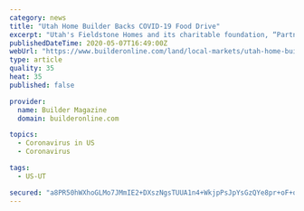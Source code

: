 ```yaml
---
category: news
title: "Utah Home Builder Backs COVID-19 Food Drive"
excerpt: "Utah's Fieldstone Homes and its charitable foundation, “Partners in Hope,” are teaming up with the Utah Food Bank to feed individuals and families in the community struggling to put food on the table during the COVID-19 pandemic from May 5,"
publishedDateTime: 2020-05-07T16:49:00Z
webUrl: "https://www.builderonline.com/land/local-markets/utah-home-builder-backs-covid-19-food-drive_o"
type: article
quality: 35
heat: 35
published: false

provider:
  name: Builder Magazine
  domain: builderonline.com

topics:
  - Coronavirus in US
  - Coronavirus

tags:
  - US-UT

secured: "a8PR50hWXhoGLMo7JMmIE2+DXszNgsTUUA1n4+WkjpPsJpYsGzQYe8pr+oF+qpAtZqFLJYFncF1D2ACwRq4t6P8//2UH8VMphPY7SB9FAqPEFhP8qU0CppApLlKxL8gYXy2tPjZTo2PyHGU4bVj/sWQKbJW8pulgWqQ7M0NaneDqfBpb6HWMNOvxXG94lwljIjXtit9fi2nHCc8/iUuEyDuzxzsGwhD3Yy1DMYNL9ZwFf/0Bj/LuSVKkyOa4NSXEMW/flP3fEPKpnr47GfO0lz+XH2C396NrgLPqgHXq0vR39dHy76CgCpVWEgJ4bTjTN4t+4VEh6urb/ArnM/GLyY5ImtuSC7i72RC/lO9KEmUF95o2O/1g44HrBbKdsF95zDHS5ZZYJwuBYjN5byPTmOviIxi+nRs3MACg0WuIZyDMb7gbSbADUMAz2Plba4cl6QyMAvOEHvHb8429jzsGMPTrwBCEHXoyjS7onh8/Z1E=;eJh86bHDms72uBq/lMLh7Q=="
---
```


